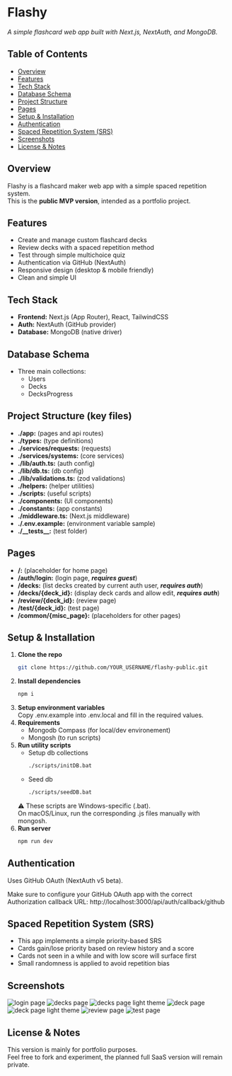 # Flashy
*A simple flashcard web app built with Next.js, NextAuth, and MongoDB.*

## Table of Contents

- [Overview](#overview)  
- [Features](#features)  
- [Tech Stack](#tech-stack)  
- [Database Schema](#database-schema)  
- [Project Structure](#project-structure-key-files)  
- [Pages](#pages)  
- [Setup & Installation](#setup--installation)  
- [Authentication](#authentication)  
- [Spaced Repetition System (SRS)](#spaced-repetition-system-srs)  
- [Screenshots](#screenshots)  
- [License & Notes](#license--notes) 

## Overview
Flashy is a flashcard maker web app with a simple spaced repetition system.  
This is the **public MVP version**, intended as a portfolio project.  

## Features
- Create and manage custom flashcard decks  
- Review decks with a spaced repetition method  
- Test through simple multichoice quiz  
- Authentication via GitHub (NextAuth)  
- Responsive design (desktop & mobile friendly)  
- Clean and simple UI  

## Tech Stack
- **Frontend:** Next.js (App Router), React, TailwindCSS  
- **Auth:** NextAuth (GitHub provider)  
- **Database:** MongoDB (native driver)  

## Database Schema
- Three main collections:
   - Users
   - Decks
   - DecksProgress

## Project Structure (key files)
- **./app:** (pages and api routes)
- **./types:** (type definitions)
- **./services/requests:** (requests) 
- **./services/systems:** (core services)
- **./lib/auth.ts:** (auth config)
- **./lib/db.ts:** (db config)
- **./lib/validations.ts:** (zod validations)
- **./helpers:** (helper utilities)  
- **./scripts:** (useful scripts)
- **./components:** (UI components) 
- **./constants:** (app constants)  
- **./middleware.ts:** (Next.js middleware)  
- **./.env.example:** (environment variable sample)
- **./\_\_tests\_\_:** (test folder)

## Pages
- **/:** (placeholder for home page)
- **/auth/login:** (login page, ***requires guest***)
- **/decks:** (list decks created by current auth user, ***requires auth***)
- **/decks/{deck_id}:** (display deck cards and allow edit, ***requires auth***)
- **/review/{deck_id}:** (review page)
- **/test/{deck_id}:** (test page)
- **/common/{misc_page}:** (placeholders for other pages)

## Setup & Installation

1. **Clone the repo**
   ```bash
   git clone https://github.com/YOUR_USERNAME/flashy-public.git
   ```
2. **Install dependencies**
   ```bash
   npm i
   ```
3. **Setup environment variables**  
Copy .env.example into .env.local and fill in the required values.
4. **Requirements**  
   - Mongodb Compass (for local/dev environement)
   - Mongosh (to run scripts)
5. **Run utility scripts**  
   - Setup db collections
      ```bash
      ./scripts/initDB.bat
      ```
   - Seed db
      ```bash
      ./scripts/seedDB.bat
      ```
   ⚠️ These scripts are Windows-specific (.bat).  
   On macOS/Linux, run the corresponding .js files manually with mongosh.
6. **Run server**
   ```bash
   npm run dev
   ```

## Authentication
Uses GitHub OAuth (NextAuth v5 beta).

Make sure to configure your GitHub OAuth app with the correct Authorization callback URL:
http://localhost:3000/api/auth/callback/github

## Spaced Repetition System (SRS)
- This app implements a simple priority-based SRS
- Cards gain/lose priority based on review history and a score
- Cards not seen in a while and with low score will surface first
- Small randomness is applied to avoid repetition bias

## Screenshots
![login page](./public/screenshots/ss%201.jpeg "Login page")
![decks page](./public/screenshots/ss%202.jpeg "Decks page")
![decks page light theme](./public/screenshots/ss%203.jpeg "Decks page light theme")
![deck page](./public/screenshots/ss%204.jpeg "Deck page")
![deck page light theme](./public/screenshots/ss%205.jpeg "Deck page light theme")
![review page](./public/screenshots/ss%206.jpeg "Review page")
![test page](./public/screenshots/ss%207.jpeg "Test page")

## License & Notes
This version is mainly for portfolio purposes.  
Feel free to fork and experiment, the planned full SaaS version will remain private.
